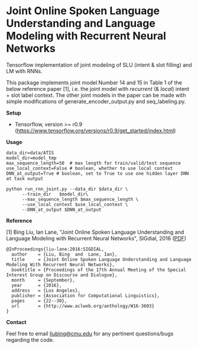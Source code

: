 Joint Online Spoken Language Understanding and Language Modeling with Recurrent Neural Networks
==================

Tensorflow implementation of joint modeling of SLU (intent & slot filling) and LM with RNNs.

This package implements joint model Number 14 and 15 in Table 1 of the below reference paper [1], i.e. the joint model with *recurrent* (& *local*) intent + slot label context. The other joint models in the paper can be made with simple modifications of generate_encoder_output.py and seq_labeling.py.

**Setup**

* Tensorflow, version >= r0.9 (https://www.tensorflow.org/versions/r0.9/get_started/index.html)

**Usage**  

```
data_dir=data/ATIS
model_dir=model_tmp
max_sequence_length=50  # max length for train/valid/test sequence
use_local_context=False # boolean, whether to use local context
DNN_at_output=True # boolean, set to True to use one hidden layer DNN at task output

python run_rnn_joint.py --data_dir $data_dir \
      --train_dir   $model_dir\
      --max_sequence_length $max_sequence_length \
      --use_local_context $use_local_context \
      --DNN_at_output $DNN_at_output
```

**Reference**

[1] Bing Liu, Ian Lane, "Joint Online Spoken Language Understanding and Language Modeling with Recurrent Neural Networks", SIGdial, 2016 (<a href="http://www.aclweb.org/anthology/W16-3603" target="_blank">PDF</a>)

```
@InProceedings{liu-lane:2016:SIGDIAL,
  author    = {Liu, Bing  and  Lane, Ian},
  title     = {Joint Online Spoken Language Understanding and Language Modeling With Recurrent Neural Networks},
  booktitle = {Proceedings of the 17th Annual Meeting of the Special Interest Group on Discourse and Dialogue},
  month     = {September},
  year      = {2016},
  address   = {Los Angeles},
  publisher = {Association for Computational Linguistics},
  pages     = {22--30},
  url       = {http://www.aclweb.org/anthology/W16-3603}
}
```

**Contact** 

Feel free to email liubing@cmu.edu for any pertinent questions/bugs regarding the code. 
